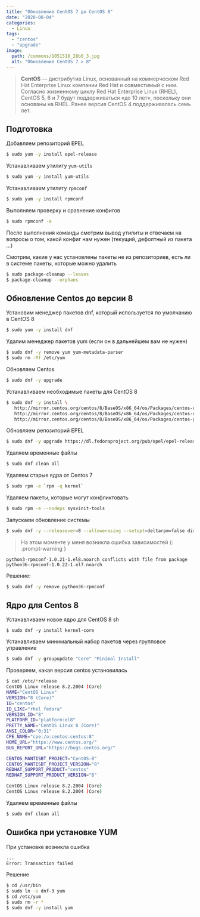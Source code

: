 ```yaml
---
title: "Обновление CentOS 7 до CentOS 8"
date: "2020-08-04"
categories: 
  - Linux
tags: 
  - "centos"
  - "upgrade"
image:
  path: /commons/1051518_28b0_3.jpg
  alt: "Обновление CentOS 7 > 8"
---
```


> **CentOS** — дистрибутив Linux, основанный на коммерческом Red Hat Enterprise Linux компании Red Hat и совместимый с ним. Согласно жизненному циклу Red Hat Enterprise Linux (RHEL), CentOS 5, 6 и 7 будут поддерживаться «до 10 лет», поскольку они основаны на RHEL. Ранее версия CentOS 4 поддерживалась семь лет.

## Подготовка

Добавляем репозиторий EPEL

```sh
$ sudo yum -y install epel-release
```

Устанавливаем утилиту `yum-utils`

```sh
$ sudo yum -y install yum-utils
```

Устанавливаем утилиту `rpmconf`

```sh
$ sudo yum -y install rpmconf
```

Выполняем проверку и сравнение конфигов

```sh
$ sudo rpmconf -a
```

После выполнения команды смотрим вывод утилиты и отвечаем на вопросы о том, какой конфиг нам нужен (текущий, дефолтный из пакета …)

Смотрим, какие у нас установлены пакеты не из репозиториев, есть ли в системе пакеты, которые можно удалить

```sh
$ sudo package-cleanup --leaves
$ package-cleanup --orphans
```

## Обновление Centos до версии 8

Установим менеджер пакетов dnf, который используется по умолчанию в CentOS 8

```sh
$ sudo yum -y install dnf
```

Удалим менеджер пакетов yum (если он в дальнейшем вам не нужен)

```sh
$ sudo dnf -y remove yum yum-metadata-parser
$ sudo rm -Rf /etc/yum
```

Обновляем Centos

```sh
$ sudo dnf -y upgrade
```

Устанавливаем необходимые пакеты для CentOS 8

```sh
$ sudo dnf -y install \
   http://mirror.centos.org/centos/8/BaseOS/x86_64/os/Packages/centos-repos-8.2-2.2004.0.1.el8.x86_64.rpm \
   http://mirror.centos.org/centos/8/BaseOS/x86_64/os/Packages/centos-release-8.2-2.2004.0.1.el8.x86_64.rpm \
   http://mirror.centos.org/centos/8/BaseOS/x86_64/os/Packages/centos-gpg-keys-8.2-2.2004.0.1.el8.noarch.rpm
```

Обновляем репозиторий EPEL

```sh
$ sudo dnf -y upgrade https://dl.fedoraproject.org/pub/epel/epel-release-latest-8.noarch.rpm
```

Удаляем временные файлы

```sh
$ sudo dnf clean all
```

Удаляем старые ядра от Centos 7

```sh
$ sudo rpm -e `rpm -q kernel`
```

Удаляем пакеты, которые могут конфликтовать

```sh
$ sudo rpm -e --nodeps sysvinit-tools
```

Запускаем обновление системы

```sh
$ sudo dnf -y --releasever=8 --allowerasing --setopt=deltarpm=false distro-sync
```

> На этом моменте у меня возникла ошибка зависимостей
{: .prompt-warning }

```
python3-rpmconf-1.0.21-1.el8.noarch conflicts with file from package python36-rpmconf-1.0.22-1.el7.noarch
```

Решение:

```sh
$ sudo dnf -y remove python36-rpmconf
```

## Ядро для Centos 8

Устанавливаем новое ядро для CentOS 8
sh
```
$ sudo dnf -y install kernel-core
```

Устанавливаем минимальный набор пакетов через групповое управление

```sh
$ sudo dnf -y groupupdate "Core" "Minimal Install"
```

Проверяем, какая версия centos установилась

```sh
$ cat /etc/*release
CentOS Linux release 8.2.2004 (Core) 
NAME="CentOS Linux"
VERSION="8 (Core)"
ID="centos"
ID_LIKE="rhel fedora"
VERSION_ID="8"
PLATFORM_ID="platform:el8"
PRETTY_NAME="CentOS Linux 8 (Core)"
ANSI_COLOR="0;31"
CPE_NAME="cpe:/o:centos:centos:8"
HOME_URL="https://www.centos.org/"
BUG_REPORT_URL="https://bugs.centos.org/"

CENTOS_MANTISBT_PROJECT="CentOS-8"
CENTOS_MANTISBT_PROJECT_VERSION="8"
REDHAT_SUPPORT_PRODUCT="centos"
REDHAT_SUPPORT_PRODUCT_VERSION="8"

CentOS Linux release 8.2.2004 (Core) 
CentOS Linux release 8.2.2004 (Core) 
```

Удаляем временные файлы

```sh
$ sudo dnf clean all
```

## Ошибка при установке YUM

При установке возникла ошибка

```sh
...
Error: Transaction failed
```

Решение

```sh
$ cd /usr/bin
$ sudo ln -s dnf-3 yum
$ cd /etc/yum
$ sudo rm -r *
$ sudo dnf -y install yum
```